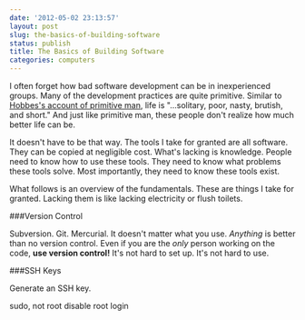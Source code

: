 ```yaml
---
date: '2012-05-02 23:13:57'
layout: post
slug: the-basics-of-building-software
status: publish
title: The Basics of Building Software
categories: computers
---
```


I often forget how bad software development can be in inexperienced groups. Many of the development practices are quite primitive. Similar to [Hobbes's account of primitive man](http://en.wikisource.org/wiki/Leviathan/The_First_Part#Chapter_XIII:_Of_the_Natural_Condition_of_Mankind_as_Concerning_Their_Felicity_and_Misery), life is "...solitary, poor, nasty, brutish, and short." And just like primitive man, these people don't realize how much better life can be.

It doesn't have to be that way. The tools I take for granted are all software. They can be copied at negligible cost. What's lacking is knowledge. People need to know how to use these tools. They need to know what problems these tools solve. Most importantly, they need to know these tools exist.

What follows is an overview of the fundamentals. These are things I take for granted. Lacking them is like lacking electricity or flush toilets.

###Version Control

Subversion. Git. Mercurial. It doesn't matter what you use. *Anything* is better than no version control. Even if you are the *only* person working on the code, **use version control!** It's not hard to set up. It's not hard to use.



###SSH Keys

Generate an SSH key.

sudo, not root
disable root login
